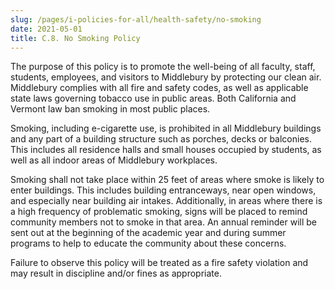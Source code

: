 ```yaml
---
slug: /pages/i-policies-for-all/health-safety/no-smoking
date: 2021-05-01
title: C.8. No Smoking Policy
---
```

The purpose of this policy is to promote the well-being of all faculty, staff, students, employees, and visitors to Middlebury by protecting our clean air. Middlebury complies with all fire and safety codes, as well as applicable state laws governing tobacco use in public areas. Both California and Vermont law ban smoking in most public places.

Smoking, including e-cigarette use, is prohibited in all Middlebury buildings and any part of a building structure such as porches, decks or balconies. This includes all residence halls and small houses occupied by students, as well as all indoor areas of Middlebury workplaces.

Smoking shall not take place within 25 feet of areas where smoke is likely to enter buildings. This includes building entranceways, near open windows, and especially near building air intakes. Additionally, in areas where there is a high frequency of problematic smoking, signs will be placed to remind community members not to smoke in that area. An annual reminder will be sent out at the beginning of the academic year and during summer programs to help to educate the community about these concerns.

Failure to observe this policy will be treated as a fire safety violation and may result in discipline and/or fines as appropriate.